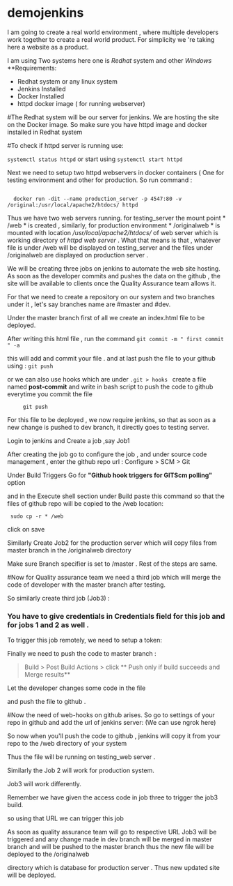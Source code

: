 # demojenkins


I am going to create a real world environment , where multiple developers work together to create a real world product. For simplicity we 're taking here a website as a product.

I am using Two systems here one is *Redhat* system and other *Windows*
**Requirements:
  * Redhat system or any linux system
  * Jenkins Installed
  * Docker Installed
  * httpd docker image ( for running webserver)
  

#The Redhat system will be our server for jenkins. We are hosting the site on the Docker image. So make sure you have httpd image and docker installed in Redhat system 

#To check if httpd server is running use:

```systemctl status httpd```
or start using 
```systemctl start httpd ```


Next we need to setup two httpd webservers in docker containers ( One for testing environment and other for production. So run command :

``` docker run -dit --name testing_server -p 4546:80 -v /web:/usr/local/apache2/htdocs/ httpd

  docker run -dit --name production_server -p 4547:80 -v /original:/usr/local/apache2/htdocs/ httpd
```


Thus we have two web servers running. for testing_server the mount point * /web * is created , similarly, for production environment * /originalweb * is mounted with location */usr/local/apache2/htdocs/* of web server which is working directory of *httpd web server* . What that means is that , whatever file is under /web will be displayed on testing_server and the files under /originalweb are displayed on production server .


We will be creating three jobs on jenkins to automate the web site hosting. As soon as the developer commits and pushes the data on the github , the site will be available to clients once the Quality Assurance team allows it.


For that we need to create a repository on our system and two branches under it , let's say branches name are #master and #dev.


Under the master branch first of all we create an index.html file to be deployed.


After writing this html file , run the command
```git commit -m " first commit " -a ```

this will add and commit your file . and at last push the file to your github using :
``` git push ```

or we can also use hooks which are under 
```.git > hooks ```
create a file named **post-commit**  and write in bash script to push the code to github everytime you commit the file
``` !#/bin/bash
     git push 
```



For this file to be deployed , we now require jenkins, so that as soon as a new change is pushed to dev branch, it directly goes to testing server.


Login to jenkins and Create a job ,say Job1

After creating the job go to configure the job , and under source code management , enter the github repo url :
Configure > SCM > Git

Under Build Triggers Go for **"Github hook triggers for GITScm polling"** option

and in the Execute shell section under Build  paste this command so that the files of github repo will be copied to the /web location:

``` sudo cp -r * /web```


click on save

Similarly Create Job2 for the production server which will copy files from master branch in the /originalweb directory

Make sure Branch specifier is set to /master . Rest of the steps are same.

#Now for Quality assurance team we need a third job which will merge the code of developer with the master branch after testing.

So similarly create third job (Job3) :

### You have to give credentials in Credentials field for this job and for jobs 1 and 2 as well .

To trigger this job remotely, we need to setup a token:

Finally we need to push the code to master branch :
> Build > Post Build Actions >
> click ** Push only if build succeeds  and Merge results**


Let the developer changes some code in the file

and push the file to github .

#Now the need of web-hooks on github arises. So go to settings of your repo in github and add the url of jenkins server:
(We can use ngrok here)

So now when you'll push the code to github , jenkins will copy it from your repo to the /web directory of your system


Thus the file will be running on testing_web server .

Similarly the Job 2 will work for production system.

Job3 will work differently.

Remember we have given the access code in job three to trigger the job3 build.

so using that URL we can trigger this job

As soon as quality assurance team will go to respective URL Job3 will be triggered and any change made in dev branch will be merged in master branch and will be pushed to the master branch thus the new file will be deployed to the /originalweb

directory which is database for production server . Thus new updated site will be deployed.




